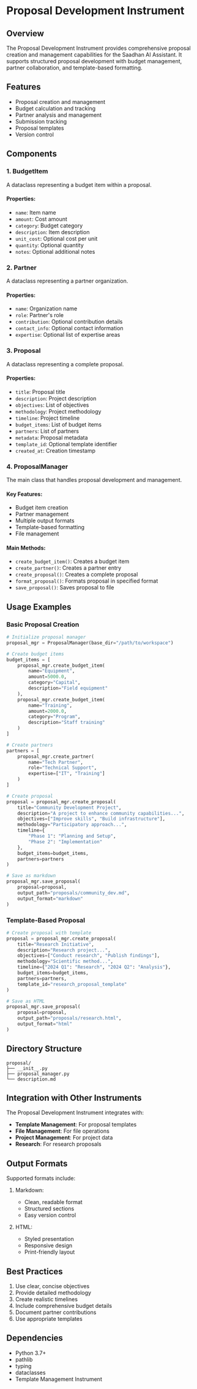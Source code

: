 # Proposal Development Instrument

## Overview
The Proposal Development Instrument provides comprehensive proposal creation and management capabilities for the Saadhan AI Assistant. It supports structured proposal development with budget management, partner collaboration, and template-based formatting.

## Features
- Proposal creation and management
- Budget calculation and tracking
- Partner analysis and management
- Submission tracking
- Proposal templates
- Version control

## Components

### 1. BudgetItem
A dataclass representing a budget item within a proposal.

#### Properties:
- `name`: Item name
- `amount`: Cost amount
- `category`: Budget category
- `description`: Item description
- `unit_cost`: Optional cost per unit
- `quantity`: Optional quantity
- `notes`: Optional additional notes

### 2. Partner
A dataclass representing a partner organization.

#### Properties:
- `name`: Organization name
- `role`: Partner's role
- `contribution`: Optional contribution details
- `contact_info`: Optional contact information
- `expertise`: Optional list of expertise areas

### 3. Proposal
A dataclass representing a complete proposal.

#### Properties:
- `title`: Proposal title
- `description`: Project description
- `objectives`: List of objectives
- `methodology`: Project methodology
- `timeline`: Project timeline
- `budget_items`: List of budget items
- `partners`: List of partners
- `metadata`: Proposal metadata
- `template_id`: Optional template identifier
- `created_at`: Creation timestamp

### 4. ProposalManager
The main class that handles proposal development and management.

#### Key Features:
- Budget item creation
- Partner management
- Multiple output formats
- Template-based formatting
- File management

#### Main Methods:
- `create_budget_item()`: Creates a budget item
- `create_partner()`: Creates a partner entry
- `create_proposal()`: Creates a complete proposal
- `format_proposal()`: Formats proposal in specified format
- `save_proposal()`: Saves proposal to file

## Usage Examples

### Basic Proposal Creation
```python
# Initialize proposal manager
proposal_mgr = ProposalManager(base_dir="/path/to/workspace")

# Create budget items
budget_items = [
    proposal_mgr.create_budget_item(
        name="Equipment",
        amount=5000.0,
        category="Capital",
        description="Field equipment"
    ),
    proposal_mgr.create_budget_item(
        name="Training",
        amount=2000.0,
        category="Program",
        description="Staff training"
    )
]

# Create partners
partners = [
    proposal_mgr.create_partner(
        name="Tech Partner",
        role="Technical Support",
        expertise=["IT", "Training"]
    )
]

# Create proposal
proposal = proposal_mgr.create_proposal(
    title="Community Development Project",
    description="A project to enhance community capabilities...",
    objectives=["Improve skills", "Build infrastructure"],
    methodology="Participatory approach...",
    timeline={
        "Phase 1": "Planning and Setup",
        "Phase 2": "Implementation"
    },
    budget_items=budget_items,
    partners=partners
)

# Save as markdown
proposal_mgr.save_proposal(
    proposal=proposal,
    output_path="proposals/community_dev.md",
    output_format="markdown"
)
```

### Template-Based Proposal
```python
# Create proposal with template
proposal = proposal_mgr.create_proposal(
    title="Research Initiative",
    description="Research project...",
    objectives=["Conduct research", "Publish findings"],
    methodology="Scientific method...",
    timeline={"2024 Q1": "Research", "2024 Q2": "Analysis"},
    budget_items=budget_items,
    partners=partners,
    template_id="research_proposal_template"
)

# Save as HTML
proposal_mgr.save_proposal(
    proposal=proposal,
    output_path="proposals/research.html",
    output_format="html"
)
```

## Directory Structure
```
proposal/
├── __init__.py
├── proposal_manager.py
└── description.md
```

## Integration with Other Instruments
The Proposal Development Instrument integrates with:

- **Template Management**: For proposal templates
- **File Management**: For file operations
- **Project Management**: For project data
- **Research**: For research proposals

## Output Formats
Supported formats include:

1. Markdown:
   - Clean, readable format
   - Structured sections
   - Easy version control

2. HTML:
   - Styled presentation
   - Responsive design
   - Print-friendly layout

## Best Practices
1. Use clear, concise objectives
2. Provide detailed methodology
3. Create realistic timelines
4. Include comprehensive budget details
5. Document partner contributions
6. Use appropriate templates

## Dependencies
- Python 3.7+
- pathlib
- typing
- dataclasses
- Template Management Instrument 